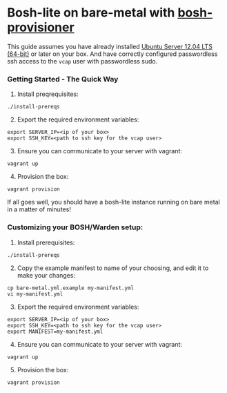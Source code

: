 # Bosh-lite on bare-metal with [bosh-provisioner](https://github.com/cppforlife/bosh-provisioner)

This guide assumes you have already installed [Ubuntu Server 12.04 LTS (64-bit)](http://releases.ubuntu.com/12.04.4/) or later on your box.
And have correctly configured passwordless ssh access to the `vcap` user with passwordless sudo.

### Getting Started - The Quick Way

1. Install preqrequisites:

```
./install-prereqs
```

2. Export the required environment variables:
```
export SERVER_IP=<ip of your box>
export SSH_KEY=<path to ssh key for the vcap user>
```

3. Ensure you can communicate to your server with vagrant:

`vagrant up`

4. Provision the box:

`vagrant provision`

If all goes well, you should have a bosh-lite instance running on bare metal in a matter of minutes!

### Customizing your BOSH/Warden setup:

1. Install prerequisites:

```
./install-prereqs
```

2. Copy the example manifest to name of your choosing, and edit it to make your changes:

```
cp bare-metal.yml.example my-manifest.yml
vi my-manifest.yml
```

3. Export the required environment variables:
```
export SERVER_IP=<ip of your box>
export SSH_KEY=<path to ssh key for the vcap user>
export MANIFEST=my-manifest.yml
```

4. Ensure you can communicate to your server with vagrant:

`vagrant up`

5. Provision the box:

`vagrant provision`
